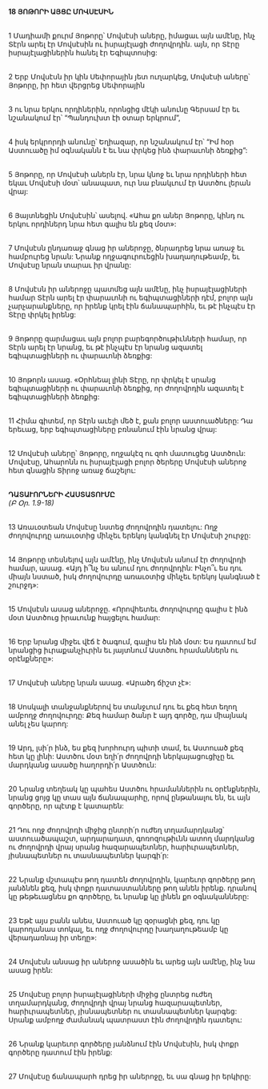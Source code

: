 **18 ՅՈԹՈՐԻ ԱՅՑԸ ՄՈՎՍԷՍԻՆ**

\
1 Մադիամի քուրմ Յոթորը՝ Մովսէսի աները, իմացաւ այն ամէնը, ինչ Տէրն արել էր Մովսէսին ու իսրայէլացի ժողովրդին. այն, որ Տէրը իսրայէլացիներին հանել էր Եգիպտոսից:

\
2 Երբ Մովսէսն իր կին Սեփորային յետ ուղարկեց, Մովսէսի աները՝ Յոթորը, իր հետ վերցրեց Սեփորային

\
3 ու նրա երկու որդիներին, որոնցից մէկի անունը Գերսամ էր եւ նշանակում էր՝ “Պանդուխտ էի օտար երկրում”,

\
4 իսկ երկրորդի անունը՝ Եղիազար, որ նշանակում էր՝ “Իմ հօր Աստուածը իմ օգնականն է եւ նա փրկեց ինձ փարաւոնի ձեռքից”:

\
5 Յոթորը, որ Մովսէսի աներն էր, նրա կնոջ եւ նրա որդիների հետ եկաւ Մովսէսի մօտ՝ անապատ, ուր նա բնակւում էր Աստծու լերան վրայ:

\
6 Յայտնեցին Մովսէսին՝ ասելով. «Ահա քո աներ Յոթորը, կինդ ու երկու որդիներդ նրա հետ գալիս են քեզ մօտ»:

\
7 Մովսէսն ընդառաջ գնաց իր աներոջը, ծնրադրեց նրա առաջ եւ համբուրեց նրան: Նրանք ողջագուրուեցին խաղաղութեամբ, եւ Մովսէսը նրան տարաւ իր վրանը:

\
8 Մովսէսն իր աներոջը պատմեց այն ամէնը, ինչ իսրայէլացիների համար Տէրն արել էր փարաւոնի ու եգիպտացիների դէմ, բոլոր այն չարչարանքները, որ իրենք կրել էին ճանապարհին, եւ թէ ինչպէս էր Տէրը փրկել իրենց:

\
9 Յոթորը զարմացաւ այն բոլոր բարեգործութիւնների համար, որ Տէրն արել էր նրանց, եւ թէ ինչպէս էր նրանց ազատել եգիպտացիների ու փարաւոնի ձեռքից:

\
10 Յոթորն ասաց. «Օրհնեալ լինի Տէրը, որ փրկել է սրանց եգիպտացիների ու փարաւոնի ձեռքից, որ ժողովրդին ազատել է եգիպտացիների ձեռքից:

\
11 Հիմա գիտեմ, որ Տէրն աւելի մեծ է, քան բոլոր աստուածները: Դա երեւաց, երբ եգիպտացիները բռնանում էին նրանց վրայ:

\
12 Մովսէսի աները՝ Յոթորը, ողջակէզ ու զոհ մատուցեց Աստծուն: Մովսէսը, Ահարոնն ու իսրայէլացի բոլոր ծերերը Մովսէսի աներոջ հետ գնացին Տիրոջ առաջ ճաշելու:

\
**ԴԱՏԱՒՈՐՆԵՐԻ ՀԱՍՏԱՏՈՒՄԸ**
\
_(Բ Օր. 1.9-18)_

\
13 Առաւօտեան Մովսէսը նստեց ժողովրդին դատելու: Ողջ ժողովուրդը առաւօտից մինչեւ երեկոյ կանգնել էր Մովսէսի շուրջը:

\
14 Յոթորը տեսնելով այն ամէնը, ինչ Մովսէսն անում էր ժողովրդի համար, ասաց. «Այդ ի՞նչ ես անում դու ժողովրդին: Ինչո՞ւ ես դու միայն նստած, իսկ ժողովուրդը առաւօտից մինչեւ երեկոյ կանգնած է շուրջդ»:

\
15 Մովսէսն ասաց աներոջը. «Որովհետեւ ժողովուրդը գալիս է ինձ մօտ Աստծուց իրաւունք հայցելու համար:

\
16 Երբ նրանց միջեւ վէճ է ծագում, գալիս են ինձ մօտ: Ես դատում եմ նրանցից իւրաքանչիւրին եւ յայտնում Աստծու հրամաններն ու օրէնքները»:

\
17 Մովսէսի աները նրան ասաց. «Արածդ ճիշտ չէ»:

\
18 Սոսկալի տանջանքներով ես տանջւում դու եւ քեզ հետ եղող ամբողջ ժողովուրդը: Քեզ համար ծանր է այդ գործը, դա միայնակ անել չես կարող:

\
19 Արդ, լսի՛ր ինձ, ես քեզ խորհուրդ պիտի տամ, եւ Աստուած քեզ հետ կը լինի: Աստծու մօտ եղի՛ր ժողովրդի ներկայացուցիչը եւ մարդկանց ասածը հաղորդի՛ր Աստծուն:

\
20 Նրանց տեղեակ կը պահես Աստծու հրամաններին ու օրէնքներին, նրանց ցոյց կը տաս այն ճանապարհը, որով ընթանալու են, եւ այն գործերը, որ պէտք է կատարեն:

\
21 Դու ողջ ժողովրդի միջից ընտրի՛ր ուժեղ տղամարդկանց՝ աստուածապաշտ, արդարադատ, գոռոզութիւնն ատող մարդկանց ու ժողովրդի վրայ սրանց հազարապետներ, հարիւրապետներ, յիսնապետներ ու տասնապետներ կարգի՛ր:

\
22 Նրանք մշտապէս թող դատեն ժողովրդին, կարեւոր գործերը թող յանձնեն քեզ, իսկ փոքր դատաստանները թող անեն իրենք. դրանով կը թեթեւացնես քո գործերը, եւ նրանք կը լինեն քո օգնականները:

\
23 Եթէ այս բանն անես, Աստուած կը զօրացնի քեզ, դու կը կարողանաս տոկալ, եւ ողջ ժողովուրդը խաղաղութեամբ կը վերադառնայ իր տեղը»:

\
24 Մովսէսն անսաց իր աներոջ ասածին եւ արեց այն ամէնը, ինչ նա ասաց իրեն:

\
25 Մովսէսը բոլոր իսրայէլացիների միջից ընտրեց ուժեղ տղամարդկանց, ժողովրդի վրայ նրանց հազարապետներ, հարիւրապետներ, յիսնապետներ ու տասնապետներ կարգեց: Սրանք ամբողջ ժամանակ պատրաստ էին ժողովրդին դատելու:

\
26 Նրանք կարեւոր գործերը յանձնում էին Մովսէսին, իսկ փոքր գործերը դատում էին իրենք:

\
27 Մովսէսը ճանապարհ դրեց իր աներոջը, եւ սա գնաց իր երկիրը:
